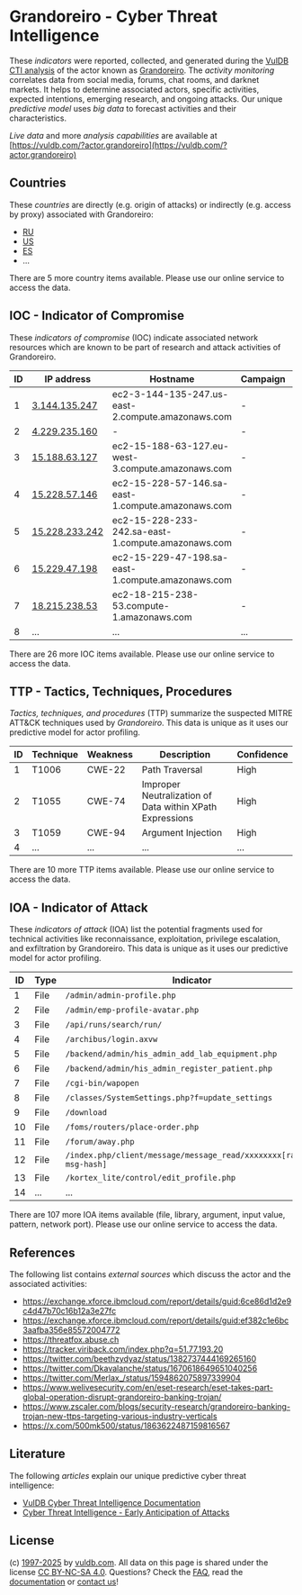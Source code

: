 # Grandoreiro - Cyber Threat Intelligence

These _indicators_ were reported, collected, and generated during the [VulDB CTI analysis](https://vuldb.com/?kb.cti) of the actor known as [Grandoreiro](https://vuldb.com/?actor.grandoreiro). The _activity monitoring_ correlates data from social media, forums, chat rooms, and darknet markets. It helps to determine associated actors, specific activities, expected intentions, emerging research, and ongoing attacks. Our unique _predictive model_ uses _big data_ to forecast activities and their characteristics.

_Live data_ and more _analysis capabilities_ are available at [https://vuldb.com/?actor.grandoreiro](https://vuldb.com/?actor.grandoreiro)

## Countries

These _countries_ are directly (e.g. origin of attacks) or indirectly (e.g. access by proxy) associated with Grandoreiro:

* [RU](https://vuldb.com/?country.ru)
* [US](https://vuldb.com/?country.us)
* [ES](https://vuldb.com/?country.es)
* ...

There are 5 more country items available. Please use our online service to access the data.

## IOC - Indicator of Compromise

These _indicators of compromise_ (IOC) indicate associated network resources which are known to be part of research and attack activities of Grandoreiro.

ID | IP address | Hostname | Campaign | Confidence
-- | ---------- | -------- | -------- | ----------
1 | [3.144.135.247](https://vuldb.com/?ip.3.144.135.247) | ec2-3-144-135-247.us-east-2.compute.amazonaws.com | - | Medium
2 | [4.229.235.160](https://vuldb.com/?ip.4.229.235.160) | - | - | High
3 | [15.188.63.127](https://vuldb.com/?ip.15.188.63.127) | ec2-15-188-63-127.eu-west-3.compute.amazonaws.com | - | Medium
4 | [15.228.57.146](https://vuldb.com/?ip.15.228.57.146) | ec2-15-228-57-146.sa-east-1.compute.amazonaws.com | - | Medium
5 | [15.228.233.242](https://vuldb.com/?ip.15.228.233.242) | ec2-15-228-233-242.sa-east-1.compute.amazonaws.com | - | Medium
6 | [15.229.47.198](https://vuldb.com/?ip.15.229.47.198) | ec2-15-229-47-198.sa-east-1.compute.amazonaws.com | - | Medium
7 | [18.215.238.53](https://vuldb.com/?ip.18.215.238.53) | ec2-18-215-238-53.compute-1.amazonaws.com | - | Medium
8 | ... | ... | ... | ...

There are 26 more IOC items available. Please use our online service to access the data.

## TTP - Tactics, Techniques, Procedures

_Tactics, techniques, and procedures_ (TTP) summarize the suspected MITRE ATT&CK techniques used by _Grandoreiro_. This data is unique as it uses our predictive model for actor profiling.

ID | Technique | Weakness | Description | Confidence
-- | --------- | -------- | ----------- | ----------
1 | T1006 | CWE-22 | Path Traversal | High
2 | T1055 | CWE-74 | Improper Neutralization of Data within XPath Expressions | High
3 | T1059 | CWE-94 | Argument Injection | High
4 | ... | ... | ... | ...

There are 10 more TTP items available. Please use our online service to access the data.

## IOA - Indicator of Attack

These _indicators of attack_ (IOA) list the potential fragments used for technical activities like reconnaissance, exploitation, privilege escalation, and exfiltration by Grandoreiro. This data is unique as it uses our predictive model for actor profiling.

ID | Type | Indicator | Confidence
-- | ---- | --------- | ----------
1 | File | `/admin/admin-profile.php` | High
2 | File | `/admin/emp-profile-avatar.php` | High
3 | File | `/api/runs/search/run/` | High
4 | File | `/archibus/login.axvw` | High
5 | File | `/backend/admin/his_admin_add_lab_equipment.php` | High
6 | File | `/backend/admin/his_admin_register_patient.php` | High
7 | File | `/cgi-bin/wapopen` | High
8 | File | `/classes/SystemSettings.php?f=update_settings` | High
9 | File | `/download` | Medium
10 | File | `/foms/routers/place-order.php` | High
11 | File | `/forum/away.php` | High
12 | File | `/index.php/client/message/message_read/xxxxxxxx[random-msg-hash]` | High
13 | File | `/kortex_lite/control/edit_profile.php` | High
14 | ... | ... | ...

There are 107 more IOA items available (file, library, argument, input value, pattern, network port). Please use our online service to access the data.

## References

The following list contains _external sources_ which discuss the actor and the associated activities:

* https://exchange.xforce.ibmcloud.com/report/details/guid:6ce86d1d2e9c4d47b70c16b12a3e27fc
* https://exchange.xforce.ibmcloud.com/report/details/guid:ef382c1e6bc3aafba356e85572004772
* https://threatfox.abuse.ch
* https://tracker.viriback.com/index.php?q=51.77.193.20
* https://twitter.com/beethzydyaz/status/1382737444169265160
* https://twitter.com/Dkavalanche/status/1670618649651040256
* https://twitter.com/Merlax_/status/1594862075897339904
* https://www.welivesecurity.com/en/eset-research/eset-takes-part-global-operation-disrupt-grandoreiro-banking-trojan/
* https://www.zscaler.com/blogs/security-research/grandoreiro-banking-trojan-new-ttps-targeting-various-industry-verticals
* https://x.com/500mk500/status/1863622487159816567

## Literature

The following _articles_ explain our unique predictive cyber threat intelligence:

* [VulDB Cyber Threat Intelligence Documentation](https://vuldb.com/?kb.cti)
* [Cyber Threat Intelligence - Early Anticipation of Attacks](https://www.scip.ch/en/?labs.20201022)

## License

(c) [1997-2025](https://vuldb.com/?kb.changelog) by [vuldb.com](https://vuldb.com/?kb.about). All data on this page is shared under the license [CC BY-NC-SA 4.0](https://creativecommons.org/licenses/by-nc-sa/4.0/). Questions? Check the [FAQ](https://vuldb.com/?kb.faq), read the [documentation](https://vuldb.com/?kb) or [contact us](https://vuldb.com/?contact)!
